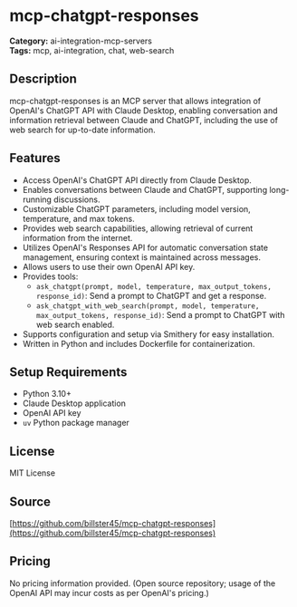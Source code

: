 # mcp-chatgpt-responses

**Category:** ai-integration-mcp-servers  
**Tags:** mcp, ai-integration, chat, web-search

## Description
mcp-chatgpt-responses is an MCP server that allows integration of OpenAI's ChatGPT API with Claude Desktop, enabling conversation and information retrieval between Claude and ChatGPT, including the use of web search for up-to-date information.

## Features
- Access OpenAI's ChatGPT API directly from Claude Desktop.
- Enables conversations between Claude and ChatGPT, supporting long-running discussions.
- Customizable ChatGPT parameters, including model version, temperature, and max tokens.
- Provides web search capabilities, allowing retrieval of current information from the internet.
- Utilizes OpenAI's Responses API for automatic conversation state management, ensuring context is maintained across messages.
- Allows users to use their own OpenAI API key.
- Provides tools:
  - `ask_chatgpt(prompt, model, temperature, max_output_tokens, response_id)`: Send a prompt to ChatGPT and get a response.
  - `ask_chatgpt_with_web_search(prompt, model, temperature, max_output_tokens, response_id)`: Send a prompt to ChatGPT with web search enabled.
- Supports configuration and setup via Smithery for easy installation.
- Written in Python and includes Dockerfile for containerization.

## Setup Requirements
- Python 3.10+
- Claude Desktop application
- OpenAI API key
- `uv` Python package manager

## License
MIT License

## Source
[https://github.com/billster45/mcp-chatgpt-responses](https://github.com/billster45/mcp-chatgpt-responses)

## Pricing
No pricing information provided. (Open source repository; usage of the OpenAI API may incur costs as per OpenAI's pricing.)